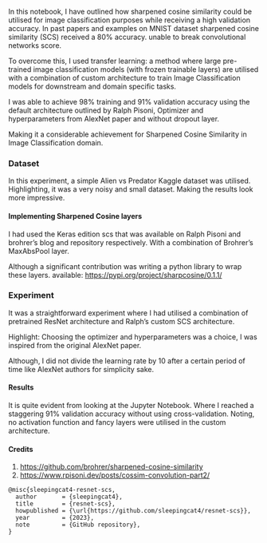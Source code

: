 In this notebook, I have outlined how sharpened cosine similarity could be utilised for image classification purposes while receiving a high validation accuracy. In past papers and examples on MNIST dataset sharpened cosine similarity (SCS) received a 80% accuracy. unable to break convolutional networks score. 

To overcome this, I used transfer learning: a method where large pre-trained image classification models (with frozen trainable layers) are utilised with a combination of custom architecture to train Image Classification models for downstream and domain specific tasks. 

I was able to achieve 98% training and 91% validation accuracy using the default architecture outlined by Ralph Pisoni, Optimizer and hyperparameters from AlexNet paper and without dropout layer. 

Making it a considerable achievement for Sharpened Cosine Similarity in Image Classification domain. 

### Dataset
In this experiment, a simple Alien vs Predator Kaggle dataset was utilised. Highlighting, it was a very noisy and small dataset. Making the results look more impressive. 

#### Implementing Sharpened Cosine layers
I had used the Keras edition scs that was available on Ralph Pisoni and brohrer’s blog and repository respectively. With a combination of Brohrer’s MaxAbsPool layer. 

Although a significant contribution was writing a python library to wrap these layers. available: https://pypi.org/project/sharpcosine/0.1.1/

### Experiment
It was a straightforward experiment where I had utilised a combination of pretrained ResNet architecture and Ralph’s custom SCS architecture. 

Highlight: Choosing the optimizer and hyperparameters was  a choice, I was inspired from the original AlexNet paper.

Although, I did not divide the learning rate by 10 after a certain period of time like AlexNet authors for simplicity sake. 

#### Results
It is quite evident from looking at the Jupyter Notebook. Where I reached a staggering 91% validation accuracy without using cross-validation. Noting, no activation function and fancy layers were utilised in the custom architecture. 

#### Credits
1. https://github.com/brohrer/sharpened-cosine-similarity
2. https://www.rpisoni.dev/posts/cossim-convolution-part2/

```
@misc{sleepingcat4-resnet-scs,
  author       = {sleepingcat4},
  title        = {resnet-scs},
  howpublished = {\url{https://github.com/sleepingcat4/resnet-scs}},
  year         = {2023},
  note         = {GitHub repository},
}
```

